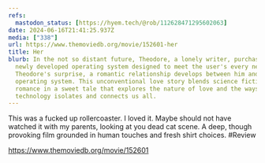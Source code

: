 ```yaml
---
refs:
  mastodon_status: [https://hyem.tech/@rob/112628471295602063]
date: 2024-06-16T21:41:25.937Z
media: ["338"]
url: https://www.themoviedb.org/movie/152601-her
title: Her
blurb: In the not so distant future, Theodore, a lonely writer, purchases a
  newly developed operating system designed to meet the user's every need. To
  Theodore's surprise, a romantic relationship develops between him and his
  operating system. This unconventional love story blends science fiction and
  romance in a sweet tale that explores the nature of love and the ways that
  technology isolates and connects us all.
---
```


This was a fucked up rollercoaster. I loved it. Maybe should not have watched it with my parents, looking at you dead cat scene. A deep, though provoking film grounded in human touches and fresh shirt choices. #Review

https://www.themoviedb.org/movie/152601
